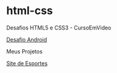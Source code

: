 # html-css
 Desafios HTML5 e CSS3 - CursoEmVideo


<a href="desafios/d010/android.html">Desafio Android</a>

Meus Projetos

<a href="desafios/mycreation/index.html">Site de Esportes</a>
